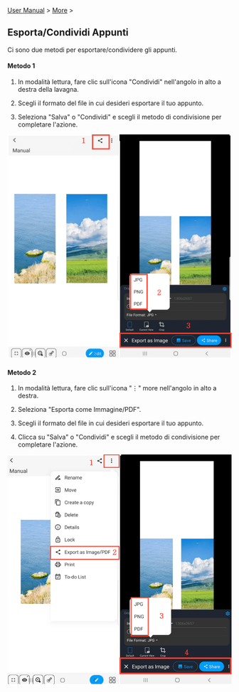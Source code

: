 [User Manual](/dragonnest/drawnote/manual/it) > [More](/dragonnest/drawnote/manual/it/more) >

Esporta/Condividi Appunti
---
Ci sono due metodi per esportare/condividere gli appunti.

#### Metodo 1
1. In modalità lettura, fare clic sull'icona "Condividi" nell'angolo in alto a destra della lavagna.

2. Scegli il formato del file in cui desideri esportare il tuo appunto.

3. Seleziona "Salva" o "Condividi" e scegli il metodo di condivisione per completare l'azione.

![Esporta/Condividi Appunti Metodo 1](imgs/export_share_notes.png)

#### Metodo 2
1. In modalità lettura, fare clic sull'icona "⋮" more nell'angolo in alto a destra.

2. Seleziona "Esporta come Immagine/PDF".

3. Scegli il formato del file in cui desideri esportare il tuo appunto.

4. Clicca su "Salva" o "Condividi" e scegli il metodo di condivisione per completare l'azione.

![Esporta/Condividi Appunti Metodo 2](imgs/export_share_notes2.png)